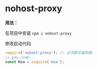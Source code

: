 # nohost-proxy

**用法：**

在项目中安装 `npm i nohost-proxy`

修改启动代码

```js
require('nohost-proxy'); // 必须要在最前面
// you code...
const Koa = require('koa');
```
